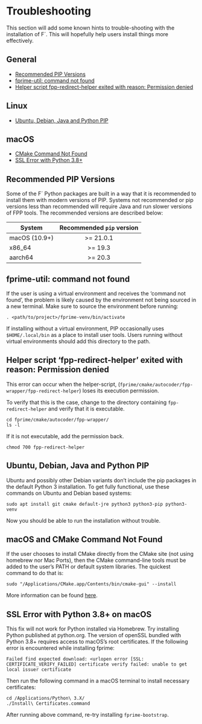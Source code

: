 # Troubleshooting

This section will add some known hints to trouble-shooting with the installation of F´. This will hopefully help users install things more effectively.

## General
* [Recommended PIP Versions](#recommended-pip-versions)
* [fprime-util: command not found](#fprime-util-command-not-found)
* [Helper script fpp-redirect-helper exited with reason: Permission denied](#helper-script-fpp-redirect-helper-exited-with-reason-permission-denied)
## Linux
* [Ubuntu, Debian, Java and Python PIP](#ubuntu-debian-java-and-python-pip)
## macOS
* [CMake Command Not Found](#macos-and-cmake-command-not-found)
* [SSL Error with Python 3.8+](#ssl-error-with-python-38-on-macos)

## Recommended PIP Versions
Some of the F´ Python packages are built in a way that it is recommended to install them with modern versions of PIP. Systems not recommended or pip versions less than recommended will require Java and run slower versions of FPP tools. The recommended versions are described below:

|System |Recommended `pip` version|
|-------|:---------------------:|
|macOS (10.9+)| >= 21.0.1|
|x86_64|>= 19.3|
|aarch64|>= 20.3|

## fprime-util: command not found

If the user is using a virtual environment and receives the ‘command not found’, the problem is likely caused by the environment not being sourced in a new terminal. Make sure to source the environment before running:
```
. <path/to/project>/fprime-venv/bin/activate
```
If installing without a virtual environment, PIP occasionally uses `$HOME/.local/bin` as a place to install user tools. Users running without virtual environments should add this directory to the path.

## Helper script ‘fpp-redirect-helper’ exited with reason: Permission denied
This error can occur when the helper-script, (`fprime/cmake/autocoder/fpp-wrapper/fpp-redirect-helper`) loses its execution permission.

To verify that this is the case, change to the directory containing `fpp-redirect-helper` and verify that it is executable.

```
cd fprime/cmake/autocoder/fpp-wrapper/
ls -l
```
If it is not executable, add the permission back.

`chmod 700 fpp-redirect-helper`

## Ubuntu, Debian, Java and Python PIP
Ubuntu and possibly other Debian variants don’t include the pip packages in the default Python 3 installation. To get fully functional, use these commands on Ubuntu and Debian based systems:
```
sudo apt install git cmake default-jre python3 python3-pip python3-venv
```
Now you should be able to run the installation without trouble.

## macOS and CMake Command Not Found
If the user chooses to install CMake directly from the CMake site (not using homebrew nor Mac Ports), then the CMake command-line tools must be added to the user’s PATH or default system libraries. The quickest command to do that is:
```
sudo "/Applications/CMake.app/Contents/bin/cmake-gui" --install
```
More information can be found [here](https://stackoverflow.com/questions/30668601/installing-cmake-command-line-tools-on-a-mac).   

## SSL Error with Python 3.8+ on macOS
This fix will not work for Python installed via Homebrew. Try installing Python published at python.org.
The version of openSSL bundled with Python 3.8+ requires access to macOS’s root certificates. If the following error is encountered while installing fprime:
```
Failed find expected download: <urlopen error [SSL: CERTIFICATE_VERIFY_FAILED] certificate verify failed: unable to get  local issuer certificate
```
Then run the following command in a macOS terminal to install necessary certificates:
```
cd /Applications/Python\ 3.X/
./Install\ Certificates.command
```
After running above command, re-try installing `fprime-bootstrap`.
